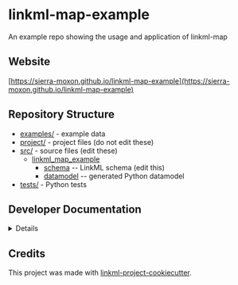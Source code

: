 # linkml-map-example

An example repo showing the usage and application of linkml-map

## Website

[https://sierra-moxon.github.io/linkml-map-example](https://sierra-moxon.github.io/linkml-map-example)

## Repository Structure

* [examples/](examples/) - example data
* [project/](project/) - project files (do not edit these)
* [src/](src/) - source files (edit these)
  * [linkml_map_example](src/linkml_map_example)
    * [schema](src/linkml_map_example/schema) -- LinkML schema
      (edit this)
    * [datamodel](src/linkml_map_example/datamodel) -- generated
      Python datamodel
* [tests/](tests/) - Python tests

## Developer Documentation

<details>
Use the `make` command to generate project artefacts:

* `make all`: make everything
* `make deploy`: deploys site
</details>

## Credits

This project was made with
[linkml-project-cookiecutter](https://github.com/linkml/linkml-project-cookiecutter).
